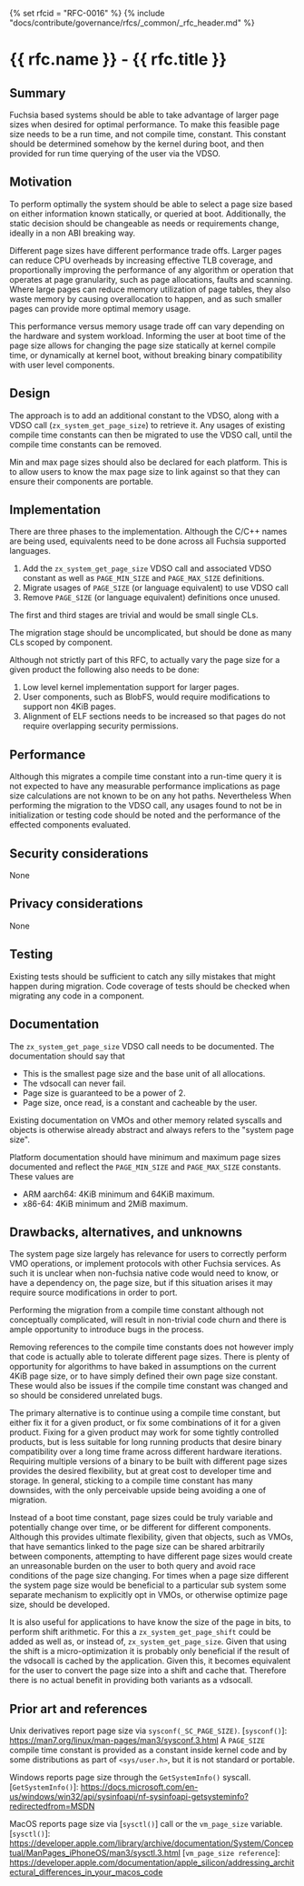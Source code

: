 {% set rfcid = "RFC-0016" %}
{% include "docs/contribute/governance/rfcs/_common/_rfc_header.md" %}
# {{ rfc.name }} - {{ rfc.title }}
<!-- *** DO NOT EDIT ABOVE THIS LINE -->

## Summary

Fuchsia based systems should be able to take advantage of larger page sizes when
desired for optimal performance. To make this feasible page size needs to be a
run time, and not compile time, constant. This constant should be determined
somehow by the kernel during boot, and then provided for run time querying of
the user via the VDSO.

## Motivation

To perform optimally the system should be able to select a page size based on
either information known statically, or queried at boot. Additionally, the
static decision should be changeable as needs or requirements change, ideally
in a non ABI breaking way.

Different page sizes have different performance trade offs. Larger pages can
reduce CPU overheads by increasing effective TLB coverage, and proportionally
improving the performance of any algorithm or operation that operates at page
granularity, such as page allocations, faults and scanning. Where large pages
can reduce memory utilization of page tables, they also waste memory by causing
overallocation to happen, and as such smaller pages can provide more optimal
memory usage.

This performance versus memory usage trade off can vary depending on the
hardware and system workload. Informing the user at boot time of the page size
allows for changing the page size statically at kernel compile time, or
dynamically at kernel boot, without breaking binary compatibility with user
level components.

## Design

The approach is to add an additional constant to the VDSO, along with a VDSO
call (`zx_system_get_page_size`) to retrieve it. Any usages of existing compile
time constants can then be migrated to use the VDSO call, until the compile time
constants can be removed.

Min and max page sizes should also be declared for each platform. This is to
allow users to know the max page size to link against so that they can ensure
their components are portable.

## Implementation

There are three phases to the implementation. Although the C/C++ names are
being used, equivalents need to be done across all Fuchsia supported languages.

 1. Add the `zx_system_get_page_size` VDSO call and associated VDSO constant as
    well as `PAGE_MIN_SIZE` and `PAGE_MAX_SIZE` definitions.
 2. Migrate usages of `PAGE_SIZE` (or language equivalent) to use VDSO call
 3. Remove `PAGE_SIZE` (or language equivalent) definitions once unused.

The first and third stages are trivial and would be small single CLs.

The migration stage should be uncomplicated, but should be done as many CLs
scoped by component.

Although not strictly part of this RFC, to actually vary the page size for a
given product the following also needs to be done:

 1. Low level kernel implementation support for larger pages.
 2. User components, such as BlobFS, would require modifications to support non
    4KiB pages.
 3. Alignment of ELF sections needs to be increased so that pages do not require
    overlapping security permissions.

## Performance

Although this migrates a compile time constant into a run-time query it is not
expected to have any measurable performance implications as page size
calculations are not known to be on any hot paths. Nevertheless When performing
the migration to the VDSO call, any usages found to not be in initialization
or testing code should be noted and the performance of the effected components
evaluated.

## Security considerations

None

## Privacy considerations

None

## Testing

Existing tests should be sufficient to catch any silly mistakes that might
happen during migration. Code coverage of tests should be checked when migrating
any code in a component.

## Documentation

The `zx_system_get_page_size` VDSO call needs to be documented. The
documentation should say that

 * This is the smallest page size and the base unit of all allocations.
 * The vdsocall can never fail.
 * Page size is guaranteed to be a power of 2.
 * Page size, once read, is a constant and cacheable by the user.

Existing documentation on VMOs and other memory related syscalls and objects is
otherwise already abstract and always refers to the "system page size".

Platform documentation should have minimum and maximum page sizes documented and
reflect the `PAGE_MIN_SIZE` and `PAGE_MAX_SIZE` constants. These values are

 * ARM aarch64: 4KiB minimum and 64KiB maximum.
 * x86-64: 4KiB minimum and 2MiB maximum.

## Drawbacks, alternatives, and unknowns

The system page size largely has relevance for users to correctly perform VMO
operations, or implement protocols with other Fuchsia services. As such it is
unclear when non-fuchsia native code would need to know, or have a dependency
on, the page size, but if this situation arises it may require source
modifications in order to port.

Performing the migration from a compile time constant although not conceptually
complicated, will result in non-trivial code churn and there is ample
opportunity to introduce bugs in the process.

Removing references to the compile time constants does not however imply that
code is actually able to tolerate different page sizes. There is plenty of
opportunity for algorithms to have baked in assumptions on the current 4KiB
page size, or to have simply defined their own page size constant. These would
also be issues if the compile time constant was changed and so should be
considered unrelated bugs.

The primary alternative is to continue using a compile time constant, but either
fix it for a given product, or fix some combinations of it for a given product.
Fixing for a given product may work for some tightly controlled products, but is
less suitable for long running products that desire binary compatibility over a
long time frame across different hardware iterations. Requiring multiple
versions of a binary to be built with different page sizes provides the desired
flexibility, but at great cost to developer time and storage. In general,
sticking to a compile time constant has many downsides, with the only
perceivable upside being avoiding a one of migration.

Instead of a boot time constant, page sizes could be truly variable and
potentially change over time, or be different for different components. Although
this provides ultimate flexibility, given that objects, such as VMOs, that have
semantics linked to the page size can be shared arbitrarily between components,
attempting to have different page sizes would create an unreasonable burden on
the user to both query and avoid race conditions of the page size changing. For
times when a page size different the system page size would be beneficial to a
particular sub system some separate mechanism to explicitly opt in VMOs, or
otherwise optimize page size, should be developed.

It is also useful for applications to have know the size of the page in bits, to
perform shift arithmetic. For this a `zx_system_get_page_shift` could be added
as well as, or instead of, `zx_system_get_page_size`. Given that using the shift
is a micro-optimization it is probably only beneficial if the result of the
vdsocall is cached by the application. Given this, it becomes equivalent for
the user to convert the page size into a shift and cache that. Therefore there
is no actual benefit in providing both variants as a vdsocall.

## Prior art and references

Unix derivatives report page size via `sysconf(_SC_PAGE_SIZE)`.
[`sysconf()`]: https://man7.org/linux/man-pages/man3/sysconf.3.html
A `PAGE_SIZE` compile time constant is provided as a constant inside kernel code
and by some distributions as part of `<sys/user.h>`, but it is not standard or
portable.

Windows reports page size through the `GetSystemInfo()` syscall.
[`GetSystemInfo()`]: https://docs.microsoft.com/en-us/windows/win32/api/sysinfoapi/nf-sysinfoapi-getsysteminfo?redirectedfrom=MSDN

MacOS reports page size via [`sysctl()`] call or the `vm_page_size` variable.
[`sysctl()`]: https://developer.apple.com/library/archive/documentation/System/Conceptual/ManPages_iPhoneOS/man3/sysctl.3.html
[`vm_page_size reference`]: https://developer.apple.com/documentation/apple_silicon/addressing_architectural_differences_in_your_macos_code

